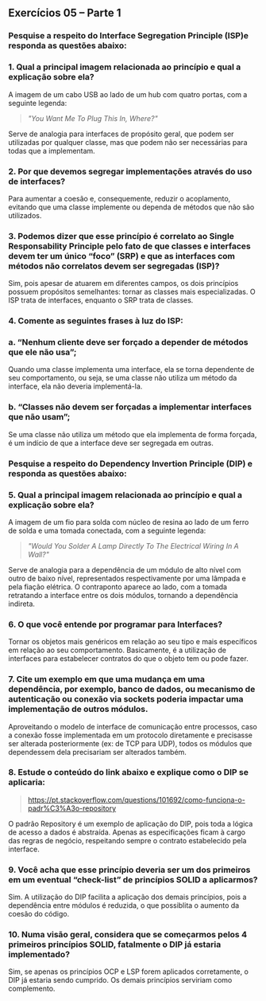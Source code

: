 ## Exercícios 05 – Parte 1

### Pesquise a respeito do Interface Segregation Principle (ISP)e responda as questões abaixo:

### 1. Qual a principal imagem relacionada ao princípio e qual a explicação sobre ela?

A imagem de um cabo USB ao lado de um hub com quatro portas, com a seguinte legenda:

> *"You Want Me To Plug This In, Where?"*

Serve de analogia para interfaces de propósito geral, que podem ser utilizadas por qualquer classe, mas que podem não ser necessárias para todas que a implementam.

### 2. Por que devemos segregar implementações através do uso de interfaces?

Para aumentar a coesão e, consequemente, reduzir o acoplamento, evitando que uma classe implemente ou dependa de métodos que não são utilizados.

### 3. Podemos dizer que esse princípio é correlato ao Single Responsability Principle pelo fato de que classes e interfaces devem ter um único “foco” (SRP) e que as interfaces com métodos não correlatos devem ser segregadas (ISP)?

Sim, pois apesar de atuarem em diferentes campos, os dois princípios possuem propósitos semelhantes: tornar as classes mais especializadas. O ISP trata de interfaces, enquanto o SRP trata de classes.

### 4. Comente as seguintes frases à luz do ISP:

### a. “Nenhum cliente deve ser forçado a depender de métodos que ele não usa”;

Quando uma classe implementa uma interface, ela se torna dependente de seu comportamento, ou seja, se uma classe não utiliza um método da interface, ela não deveria implementá-la.

### b. “Classes não devem ser forçadas a implementar interfaces que não usam”;

Se uma classe não utiliza um método que ela implementa de forma forçada, é um indício de que a interface deve ser segregada em outras.

### Pesquise a respeito do Dependency Invertion Principle (DIP) e responda as questões abaixo:

### 5. Qual a principal imagem relacionada ao princípio e qual a explicação sobre ela?

A imagem de um fio para solda com núcleo de resina ao lado de um ferro de solda e uma tomada conectada, com a seguinte legenda:

> *"Would You Solder A Lamp Directly To The Electrical Wiring In A Wall?"*

Serve de analogia para a dependência de um módulo de alto nível com outro de baixo nível, representados respectivamente por uma lâmpada e pela fiação elétrica. O contraponto aparece ao lado, com a tomada retratando a interface entre os dois módulos, tornando a dependência indireta.

### 6. O que você entende por programar para Interfaces?

Tornar os objetos mais genéricos em relação ao seu tipo e mais específicos em relação ao seu comportamento. Basicamente, é a utilização de interfaces para estabelecer contratos do que o objeto tem ou pode fazer.

### 7. Cite um exemplo em que uma mudança em uma dependência, por exemplo, banco de dados, ou mecanismo de autenticação ou conexão via sockets poderia impactar uma implementação de outros módulos.

Aproveitando o modelo de interface de comunicação entre processos, caso a conexão fosse implementada em um protocolo diretamente e precisasse ser alterada posteriormente (ex: de TCP para UDP), todos os módulos que dependessem dela precisariam ser alterados também.

### 8. Estude o conteúdo do link abaixo e explique como o DIP se aplicaria:

> https://pt.stackoverflow.com/questions/101692/como-funciona-o-padr%C3%A3o-repository

O padrão Repository é um exemplo de aplicação do DIP, pois toda a lógica de acesso a dados é abstraída. Apenas as especificações ficam à cargo das regras de negócio, respeitando sempre o contrato estabelecido pela interface.

### 9. Você acha que esse princípio deveria ser um dos primeiros em um eventual “check-list” de princípios SOLID a aplicarmos?

Sim. A utilização do DIP facilita a aplicação dos demais princípios, pois a dependência entre módulos é reduzida, o que possiblita o aumento da coesão do código.

### 10. Numa visão geral, considera que se começarmos pelos 4 primeiros princípios SOLID, fatalmente o DIP já estaria implementado?

Sim, se apenas os princípios OCP e LSP forem aplicados corretamente, o DIP já estaria sendo cumprido. Os demais princípios serviriam como complemento.